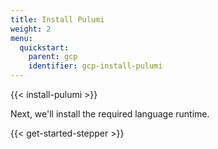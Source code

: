 ```yaml
---
title: Install Pulumi
weight: 2
menu:
  quickstart:
    parent: gcp
    identifier: gcp-install-pulumi
---
```


{{< install-pulumi >}}

Next, we'll install the required language runtime.

{{< get-started-stepper >}}

